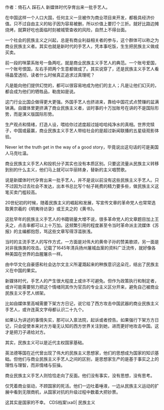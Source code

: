 作者：倚石人 踩石人 新媒体时代孕育出来一批手艺人。

在中国这样一个人口大国，任何主义一旦被作为商业项目来开发，都极具经济价值。只不过自由主义的帖子因为容易被删，所以价值上要打个三折。就好比路边摊烧烤，就算好吃也面临时刻被城管查收的风险，自然上不得台面。

一个社会的民族主义之兴起，总是有商业利益相关者的参与，这个群体可以称之为商业民族主义者。其实也就是新时代的手艺人，凭本事吃饭，生生把民族主义做成买卖。

前一段的咪蒙系账号一鱼两吃，就是商业民族主义手艺人的典范。一个账号爱国，一个账号恨国，左右手把两个生意都做成了。其实说穿了，还是民族主义手艺人看得晶莹透彻，读者什么时候真正追求过真理呢？

凡是能向他们提供幻觉的，都可以很容易地成为他们的主人；凡是让他们幻灭的，都会成为他们的牺牲品，勒庞如是说。

这门行业比国企做得更大更强。外国手艺人也挤进来，靠给中国花式点赞赚的盆满钵满。自媒体里更挤满了商业民族主义者，谈时事的十万加账号在讲的不是国际形势，而是演义版国际形势。

生产观点和情绪，打造人设，喂给你过滤度超过娃哈哈纯净水的真相。世界完犊子，中国或最赢，商业民族主义手艺人带给社会的是超过新闻联播的五星级观影体验。

Never let the truth get in the way of a good story，毕竟说出这句话的可是美国人马克吐温。

商业民族主义手艺人和投机分子其实也没有本质区别。只要这流量从民族主义转移到别的什么主义，他们马上就可以华丽转身，替新的主义唱赞歌。

说是新媒体时代孕育出来一批手艺人，并不是说以前没有这些民族主义手艺人。只不过因为过去社会不发达，出本书总比写个帖子耗费的精力要多些，做民族主义这笔买卖门槛较高。

20世纪初的时候，随着民族主义的崛起和发展，写宣传文章的革命党人也常常选取黄宗羲的《明夷待访录》或王夫之的《黄书》。

这批早年的民族主义手艺人的书籍销量大增不说，很多革命党人的文章题目加上王夫之，点击率都可以上十万加。这频繁引用的程度甚至令当时革命派主流媒体《苏报》的主编都抱怨，骂这些文章写得浮滥肤浅。

当时的主流手艺人的写作方式，一方面是对伟大的黄帝子孙的赞美歌颂，另一面是对非我族类的攻击。记载了1645年清兵扬州屠城血案的资料广泛流传，就好像各种美国在世界的血腥屠杀一样。

由中华文化自豪感和社会达尔文主义所灌溉起来的种族意识这朵花，结出了民族主义在中国的果实。

新媒体时代，手艺人的产生很大程度上或许不可避免。但作为政策执行和制定者，或许可能需要努力把这个情绪同其作为官员的专业主义区分开来，避免自己被商业民族主义手艺人绑架。

比如自媒体里高喊需要下架方方日记，说它给了西方攻击中国武器的商业民族主义手艺人，或许连英文字母都认识二十九个。

如果认为讲述的事情失实，那可以入禀法院，起诉或者控告。如果强行下架方方日记，只会促使本来对方方毫无认知的西方世界关注到她，进而更好地攻击中国。这才是把刀子递给对方。

其实，民族主义可以是近代主权国家基础。

英法德等国在近代曾出现了伟大的民族主义思想家，他们的思想成为国家的知识基础。但他们与商业民族主义手艺人之间的区别，是思想家生产的是基于事实之上的理性与理智，而非情绪与狂操。

商业民族主义手艺人则恰恰走向了反面。他们没有事实，没有思想，没有思考。

仅凭着商业驱动，不顾国家的死活。他们一边吐着唾液，一边从民族主义运动的扩展中看到无限商机，从国家对抗的升级过程中数着大把钞票。

这其实是国家的不幸。 CDS档案\xa0| 民族主义


